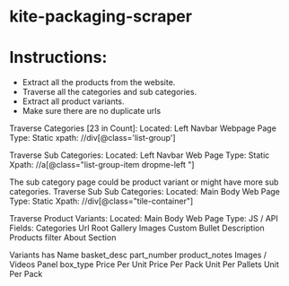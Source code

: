 # kite-packaging-scraper

# Instructions:
- Extract all the products from the website.
- Traverse all the categories and sub categories.
- Extract all product variants.
- Make sure there are no duplicate urls


Traverse Categories [23 in Count]:
Located: Left Navbar
Webpage Page Type: Static
xpath: //div[@class='list-group']

Traverse Sub Categories:
Located: Left Navbar
Web Page Type: Static
Xpath: //a[@class="list-group-item dropme-left "]

The sub category page could be product variant or might have more sub categories.
Traverse Sub Sub Categories:
Located: Main Body
Web Page Type: Static
Xpath: //div[@class="tile-container"]


Traverse Product Variants:
Located: Main Body
Web Page Type: JS / API
Fields:
Categories
Url
Root Gallery Images
Custom Bullet Description
Products filter
About Section

Variants has
Name
basket_desc
part_number
product_notes
Images / Videos Panel
box_type
Price Per Unit
Price Per Pack
Unit Per Pallets
Unit Per Pack
